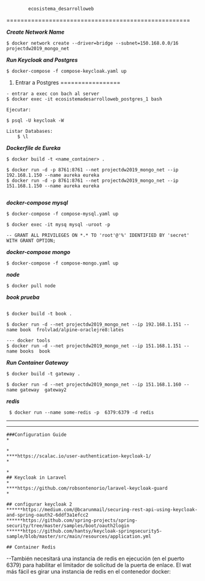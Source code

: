             ecosistema_desarrolloweb
====================================================

***Create Network Name***
```
$ docker network create --driver=bridge --subnet=150.168.0.0/16 projectdw2019_mongo_net
```

***Run Keycloak and  Postgres***
```
$ docker-compose -f compose-keycloak.yaml up
```
1. Entrar a Postgres
=================
```
- entrar a exec con bach al server
$ docker exec -it ecosistemadesarrolloweb_postgres_1 bash

Ejecutar:

$ psql -U keycloak -W

Listar Databases:
    $ \l
```

***Dockerfile de Eureka***

```
$ docker build -t <name_container> .

$ docker run -d -p 8761:8761 --net projectdw2019_mongo_net --ip 192.168.1.150 --name aureka eureka
$ docker run -d -p 8761:8761 --net projectdw2019_mongo_net --ip 151.168.1.150 --name aureka eureka


```

***docker-compose mysql***

```
$ docker-compose -f compose-mysql.yaml up

$ docker exec -it mysq mysql -uroot -p

-- GRANT ALL PRIVILEGES ON *.* TO 'root'@'%' IDENTIFIED BY 'secret' WITH GRANT OPTION;

```

***docker-compose mongo***

```
$ docker-compose -f compose-mongo.yaml up

```

***node***

```
$ docker pull node

```

***book prueba***

```

$ docker build -t book .

$ docker run -d --net projectdw2019_mongo_net --ip 192.168.1.151 --name book  frolvlad/alpine-oraclejre8:lates

--- docker tools
$ docker run -d --net projectdw2019_mongo_net --ip 151.168.1.151 --name books  book

```

***Run Container Gateway***

```
$ docker build -t gateway .

$ docker run -d --net projectdw2019_mongo_net --ip 151.168.1.160 --name gateway  gateway2

```

***redis***
```
 $ docker run --name some-redis -p  6379:6379 -d redis

 ```
*****************************************************************************************
*****************************************************************************************
```
###Configuration Guide                                                                  *
                                                                                        *
****https://scalac.io/user-authentication-keycloak-1/                                   *
                                                                                        *
## Keycloak in Laravel                                                                  *
****https://github.com/robsontenorio/laravel-keycloak-guard                             *

## configurar keycloak 2
******https://medium.com/@bcarunmail/securing-rest-api-using-keycloak-and-spring-oauth2-6ddf3a1efcc2
******https://github.com/spring-projects/spring-security/tree/master/samples/boot/oauth2login
******https://github.com/hantsy/keycloak-springsecurity5-sample/blob/master/src/main/resources/application.yml

## Container Redis
```
--También necesitará una instancia de redis en ejecución (en el puerto 6379) para habilitar el limitador de solicitud de la puerta de enlace. El wat más fácil es girar una instancia de redis en el contenedor docker:
